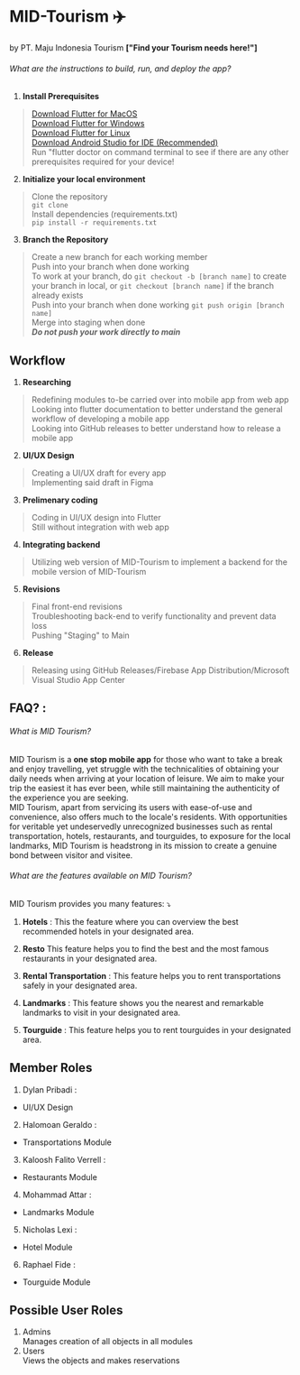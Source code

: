 MID-Tourism ✈️
==============================
by PT. Maju Indonesia Tourism **["Find your Tourism needs here!"]**

###### What are the instructions to build, run, and deploy the app?
1. **Install Prerequisites**
> [Download Flutter for MacOS](https://docs.flutter.dev/get-started/install/macos) <br>
> [Download Flutter for Windows](https://docs.flutter.dev/get-started/install/windows) <br>
> [Download Flutter for Linux](https://docs.flutter.dev/get-started/install/linux) <br>
> [Download Android Studio for IDE (Recommended)](https://developer.android.com/studio) <br>
> Run "flutter doctor on command terminal to see if there are any other prerequisites required for your device! <br>

2. **Initialize your local environment**
> Clone the repository <br>
> `git clone` <br>
> Install dependencies (requirements.txt) <br>
> `pip install -r requirements.txt` <br>

3. **Branch the Repository**
> Create a new branch for each working member <br>
> Push into your branch when done working <br>
> To work at your branch, do `git checkout -b [branch name]` to create your branch in local, or `git checkout [branch name]` if the branch already exists <br>
> Push into your branch when done working `git push origin [branch name]` <br>
> Merge into staging when done <br>
> ***Do not push your work directly to main*** <br>

## Workflow
1. **Researching**
> Redefining modules to-be carried over into mobile app from web app <br>
> Looking into flutter documentation to better understand the general workflow of developing a mobile app <br>
> Looking into GitHub releases to better understand how to release a mobile app <br>

2. **UI/UX Design**
> Creating a UI/UX draft for every app <br>
> Implementing said draft in Figma <br>

3. **Prelimenary coding**
> Coding in UI/UX design into Flutter <br>
> Still without integration with web app <br>

4. **Integrating backend**
> Utilizing web version of MID-Tourism to implement a backend for the mobile version of MID-Tourism <br>

5. **Revisions**
> Final front-end revisions <br>
> Troubleshooting back-end to verify functionality and prevent data loss <br>
> Pushing "Staging" to Main <br>

6. **Release**
> Releasing using GitHub Releases/Firebase App Distribution/Microsoft Visual Studio App Center <br>

## FAQ? :
###### What is MID Tourism?
MID Tourism is a **one stop mobile app** for those who want to take a break and enjoy travelling, yet struggle with the technicalities of obtaining your daily needs when arriving at your location of leisure. We aim to make your trip the easiest it has ever been, while still maintaining the authenticity of the experience you are seeking. <br>
MID Tourism, apart from servicing its users with ease-of-use and convenience, also offers much to the locale's residents. With opportunities for veritable  yet undeservedly unrecognized businesses such as rental transportation, hotels, restaurants, and tourguides, to exposure for the local landmarks, MID Tourism is headstrong in its mission to create a genuine bond between visitor and visitee. 

###### What are the features available on MID Tourism?
MID Tourism provides you many features: ⤵️

1. **Hotels** :
This the feature where you can overview the best recommended hotels in your designated area.

2. **Resto**
This feature helps you to find the best and the most famous restaurants in your designated area.

3. **Rental Transportation** :
This feature helps you to rent transportations safely in your designated area.

4. **Landmarks** :
This feature shows you the nearest and remarkable landmarks to visit in your designated area.

5. **Tourguide** :
This feature helps you to rent tourguides in your designated area.

## Member Roles
1. Dylan Pribadi :
- UI/UX Design

2. Halomoan Geraldo :
- Transportations Module

3. Kaloosh Falito Verrell :
- Restaurants Module

4. Mohammad Attar :
- Landmarks Module

5. Nicholas Lexi :
- Hotel Module

6. Raphael Fide :
- Tourguide Module

## Possible User Roles
1. Admins <br>
Manages creation of all objects in all modules<br>
2. Users <br>
Views the objects and makes reservations <br>

